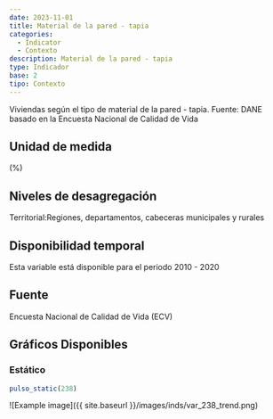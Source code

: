 ```yaml
---
date: 2023-11-01
title: Material de la pared - tapia
categories:
  - Indicator
  - Contexto
description: Material de la pared - tapia
type: Indicador
base: 2
tipo: Contexto
--- 
```


Viviendas según el tipo de material de la pared - tapia.
Fuente: DANE basado en la Encuesta Nacional de Calidad de Vida

## Unidad de medida
(%)

## Niveles de desagregación
Territorial:Regiones, departamentos, cabeceras municipales y rurales

## Disponibilidad temporal
Esta variable está disponible para el periodo 2010 - 2020

## Fuente
Encuesta Nacional de Calidad de Vida (ECV)

## Gráficos Disponibles

### Estático

``` R
pulso_static(238)
```

![Example image]({{ site.baseurl }}/images/inds/var_238_trend.png)